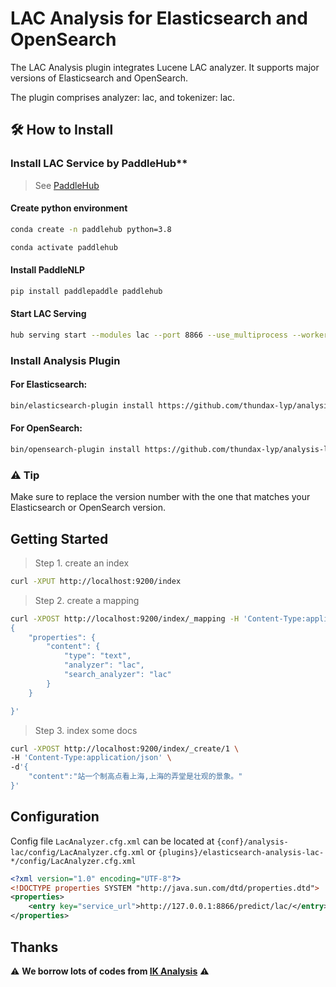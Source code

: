 # LAC Analysis for Elasticsearch and OpenSearch

The LAC Analysis plugin integrates Lucene LAC analyzer. It supports major versions of Elasticsearch and OpenSearch.

The plugin comprises analyzer: lac, and tokenizer: lac.

## 🛠️ How to Install

### Install LAC Service by PaddleHub**

> See [PaddleHub](https://www.paddlepaddle.org.cn/hubdetail?name=lac&en_category=LexicalAnalysis)

#### Create python environment

```bash
conda create -n paddlehub python=3.8

conda activate paddlehub
```

#### Install PaddleNLP

```bash
pip install paddlepaddle paddlehub
```

#### Start LAC Serving

```bash
hub serving start --modules lac --port 8866 --use_multiprocess --workers 8
```

### Install Analysis Plugin

#### For Elasticsearch:

```bash
bin/elasticsearch-plugin install https://github.com/thundax-lyp/analysis-lac/releases/download/8.12.2/elasticsearch-analysis-lac-8.12.2.jar
```

#### For OpenSearch:

```bash
bin/opensearch-plugin install https://github.com/thundax-lyp/analysis-lac/releases/download/8.12.2/elasticsearch-analysis-lac-8.12.2.jar
```

### ⚠️ **Tip**

Make sure to replace the version number with the one that matches your Elasticsearch or OpenSearch version.

## Getting Started

> Step 1. create an index

```bash
curl -XPUT http://localhost:9200/index
```

> Step 2. create a mapping

```bash
curl -XPOST http://localhost:9200/index/_mapping -H 'Content-Type:application/json' -d'
{
    "properties": {
        "content": {
            "type": "text",
            "analyzer": "lac",
            "search_analyzer": "lac"
        }
    }

}'
```

> Step 3. index some docs

```bash
curl -XPOST http://localhost:9200/index/_create/1 \
-H 'Content-Type:application/json' \
-d'{
    "content":"站一个制高点看上海,上海的弄堂是壮观的景象。"
}'
```

## Configuration

Config file `LacAnalyzer.cfg.xml` can be located at `{conf}/analysis-lac/config/LacAnalyzer.cfg.xml`
or `{plugins}/elasticsearch-analysis-lac-*/config/LacAnalyzer.cfg.xml`

```xml
<?xml version="1.0" encoding="UTF-8"?>
<!DOCTYPE properties SYSTEM "http://java.sun.com/dtd/properties.dtd">
<properties>
    <entry key="service_url">http://127.0.0.1:8866/predict/lac/</entry>
</properties>
```

## Thanks

⚠️ **We borrow lots of codes from [IK Analysis](https://github.com/infinilabs/analysis-ik)** ⚠️
